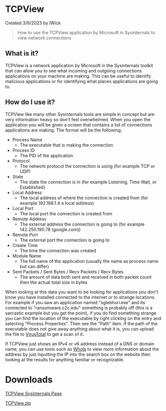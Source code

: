 # TCPView
Created 3/9/2023 by IWick
> How to use the TCPView application by Microsoft in Sysinternals to view network connections

## What is it?
TCPView is a network application by Microsoft in the Sysinternals toolkit that can allow you to see what incoming and outgoing connections
applications on your machine are making. This can be useful to identify malicious applications or for identifying what places applications
are going to.

## How do I use it?
TCPView like many other Sysinternals tools are simple in concept but are very information heavy so don't feel overwhelmed.
When you open the application you will be given a screen that contains a list of connections applications are making. The format
will be the following;
- Process Name
    - The executable that is making the connection
- Process ID
    - The PID of the application
- Protocol
    - The network protocol the connection is using (for example TCP or UDP)
- State
    - The state the connection is in (for example Listening, Time Wait, or Established)
- Local Address
    - The local address of where the connection is created from (for example 192.168.1.4 a local address)
- Local Port
    - The local port the connection is created from
- Remote Address
    - The external address the connection is going to (for example 142.250.190.78 (google.com))
- Remote Port
    - The external port the connection is going to
- Create Time
    - The time the connection was created
- Module Name
    - The full name of the application (usually the name as process name but can differ)
- Sent Packets / Sent Bytes / Recv Packets / Recv Bytes
    - The amount of data both sent and received in both packet count then the actual total size in bytes

When looking at this data you want to be looking for applications you don't know you have installed connected to the internet or to strange locations.
For example if you saw an application named "sglebhuri.exe" and its connected to "ransomware.c2c.edu" something is probably off (this is a sarcastic example but you get the point),
if you do find something strange you can find the location of the executable by right clicking on the entry and selecting "Process Properties". Then see the "Path" item.
If the path of the executable does not give away anything about what it is, you can upload the file to [VirusTotal](https://www.virustotal.com/gui/home/upload) to get a scan of it.

If TCPView just shows an IPv4 or v6 address instead of a DNS or domain name, you can use tools such as [WhoIs](https://who.is/) to view more information about the address by just
inputting the IP into the search box on the website then looking at the results for anything familiar or recognizable.

# Downloads
[TCPView Sysinternals Page](https://learn.microsoft.com/en-us/sysinternals/downloads/tcpview)

[TCPView.zip](https://download.sysinternals.com/files/TCPView.zip)
